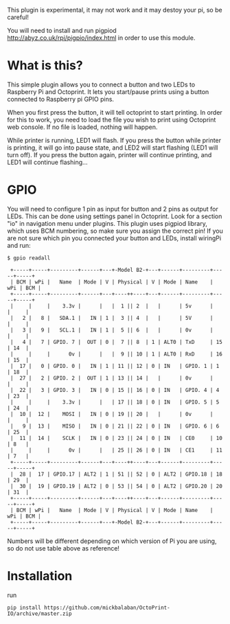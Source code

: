 This plugin is experimental, it may not work and it may destoy your pi, so be careful!

You will need to install and run pigpiod http://abyz.co.uk/rpi/pigpio/index.html in order to use this module. 

What is this?
============

This simple plugin allows you to connect a button and two LEDs to Raspberry Pi and Octoprint. It lets you start/pause prints using a button connected to Raspberry pi GPIO pins. 

When you first press the button, it will tell octoprint to start printing. In order for this to work, you need to load the file you wish to print using Octoprint web console. If no file is loaded, nothing will happen.

While printer is running, LED1 will flash. If you press the button while printer is printing, it will go into pause state, and LED2 will start flashing (LED1 will turn off). If you press the button again, printer will continue printing, and LED1 will continue flashing...


GPIO
====

You will need to configure 1 pin as input for button and 2 pins as output for LEDs. This can be done using settings panel in Octoprint. Look for a section "io" in navigation menu under plugins. This plugin uses pigpiod library, which uses BCM numbering, so make sure you assign the correct pin!
If you are not sure which pin you connected your button and LEDs, install wiringPi and run:


```
$ gpio readall

 +-----+-----+---------+------+---+-Model B2-+---+------+---------+-----+-----+
 | BCM | wPi |   Name  | Mode | V | Physical | V | Mode | Name    | wPi | BCM |
 +-----+-----+---------+------+---+----++----+---+------+---------+-----+-----+
 |     |     |    3.3v |      |   |  1 || 2  |   |      | 5v      |     |     |
 |   2 |   8 |   SDA.1 |   IN | 1 |  3 || 4  |   |      | 5V      |     |     |
 |   3 |   9 |   SCL.1 |   IN | 1 |  5 || 6  |   |      | 0v      |     |     |
 |   4 |   7 | GPIO. 7 |  OUT | 0 |  7 || 8  | 1 | ALT0 | TxD     | 15  | 14  |
 |     |     |      0v |      |   |  9 || 10 | 1 | ALT0 | RxD     | 16  | 15  |
 |  17 |   0 | GPIO. 0 |   IN | 1 | 11 || 12 | 0 | IN   | GPIO. 1 | 1   | 18  |
 |  27 |   2 | GPIO. 2 |  OUT | 1 | 13 || 14 |   |      | 0v      |     |     |
 |  22 |   3 | GPIO. 3 |   IN | 0 | 15 || 16 | 0 | IN   | GPIO. 4 | 4   | 23  |
 |     |     |    3.3v |      |   | 17 || 18 | 0 | IN   | GPIO. 5 | 5   | 24  |
 |  10 |  12 |    MOSI |   IN | 0 | 19 || 20 |   |      | 0v      |     |     |
 |   9 |  13 |    MISO |   IN | 0 | 21 || 22 | 0 | IN   | GPIO. 6 | 6   | 25  |
 |  11 |  14 |    SCLK |   IN | 0 | 23 || 24 | 0 | IN   | CE0     | 10  | 8   |
 |     |     |      0v |      |   | 25 || 26 | 0 | IN   | CE1     | 11  | 7   |
 +-----+-----+---------+------+---+----++----+---+------+---------+-----+-----+
 |  28 |  17 | GPIO.17 | ALT2 | 1 | 51 || 52 | 0 | ALT2 | GPIO.18 | 18  | 29  |
 |  30 |  19 | GPIO.19 | ALT2 | 0 | 53 || 54 | 0 | ALT2 | GPIO.20 | 20  | 31  |
 +-----+-----+---------+------+---+----++----+---+------+---------+-----+-----+
 | BCM | wPi |   Name  | Mode | V | Physical | V | Mode | Name    | wPi | BCM |
 +-----+-----+---------+------+---+-Model B2-+---+------+---------+-----+-----+
 ```
 
 Numbers will be different depending on which version of Pi you are using, so do not use table above as reference!
 
 Installation
 ============
 
run
```
pip install https://github.com/mickbalaban/OctoPrint-IO/archive/master.zip
```
